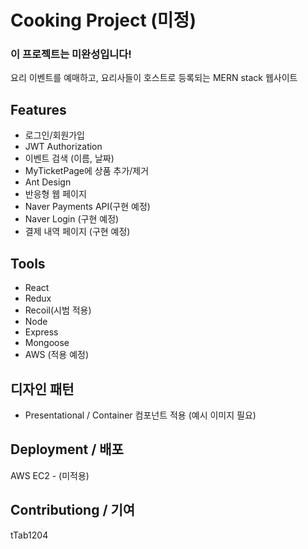 # Cooking Project (미정)
### 이 프로젝트는 미완성입니다!
요리 이벤트를 예매하고, 요리사들이 호스트로 등록되는 MERN stack 웹사이트

## Features
- 로그인/회원가입
- JWT Authorization
- 이벤트 검색 (이름, 날짜)
- MyTicketPage에 상품 추가/제거
- Ant Design
- 반응형 웹 페이지
- Naver Payments API(구현 예정)
- Naver Login (구현 예정)
- 결제 내역 페이지 (구현 예정)

## Tools
- React
- Redux
- Recoil(시범 적용)
- Node
- Express
- Mongoose
- AWS (적용 예정)

## 디자인 패턴
- Presentational / Container 컴포넌트 적용 (예시 이미지 필요)

## Deployment / 배포
AWS EC2 - (미적용)

## Contributiong / 기여
tTab1204

